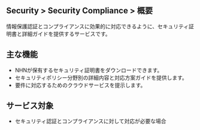 ## Security > Security Compliance > 概要

情報保護認証とコンプライアンスに効果的に対応できるように、セキュリティ証明書と詳細ガイドを提供するサービスです。

## 主な機能

* NHNが保有するセキュリティ証明書をダウンロードできます。
* セキュリティポリシー分野別の詳細内容と対応方案ガイドを提供します。
* 要件に対応するためのクラウドサービスを提示します。

## サービス対象

* セキュリティ認証とコンプライアンスに対して対応が必要な場合

